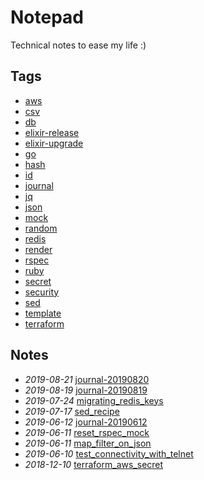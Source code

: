 # Notepad

Technical notes to ease my life :)

## Tags

- [aws](./tags/aws)
- [csv](./tags/csv)
- [db](./tags/db)
- [elixir-release](./tags/elixir-release)
- [elixir-upgrade](./tags/elixir-upgrade)
- [go](./tags/go)
- [hash](./tags/hash)
- [id](./tags/id)
- [journal](./tags/journal)
- [jq](./tags/jq)
- [json](./tags/json)
- [mock](./tags/mock)
- [random](./tags/random)
- [redis](./tags/redis)
- [render](./tags/render)
- [rspec](./tags/rspec)
- [ruby](./tags/ruby)
- [secret](./tags/secret)
- [security](./tags/security)
- [sed](./tags/sed)
- [template](./tags/template)
- [terraform](./tags/terraform)

## Notes

- *2019-08-21* [journal-20190820](./journal-20190820)
- *2019-08-19* [journal-20190819](./journal-20190819)
- *2019-07-24* [migrating_redis_keys](./migrating_redis_keys)
- *2019-07-17* [sed_recipe](./sed_recipe)
- *2019-06-12* [journal-20190612](./journal-20190612)
- *2019-06-11* [reset_rspec_mock](./reset_rspec_mock)
- *2019-06-11* [map_filter_on_json](./map_filter_on_json)
- *2019-06-10* [test_connectivity_with_telnet](./test_connectivity_with_telnet)
- *2018-12-10* [terraform_aws_secret](./terraform_aws_secret)
